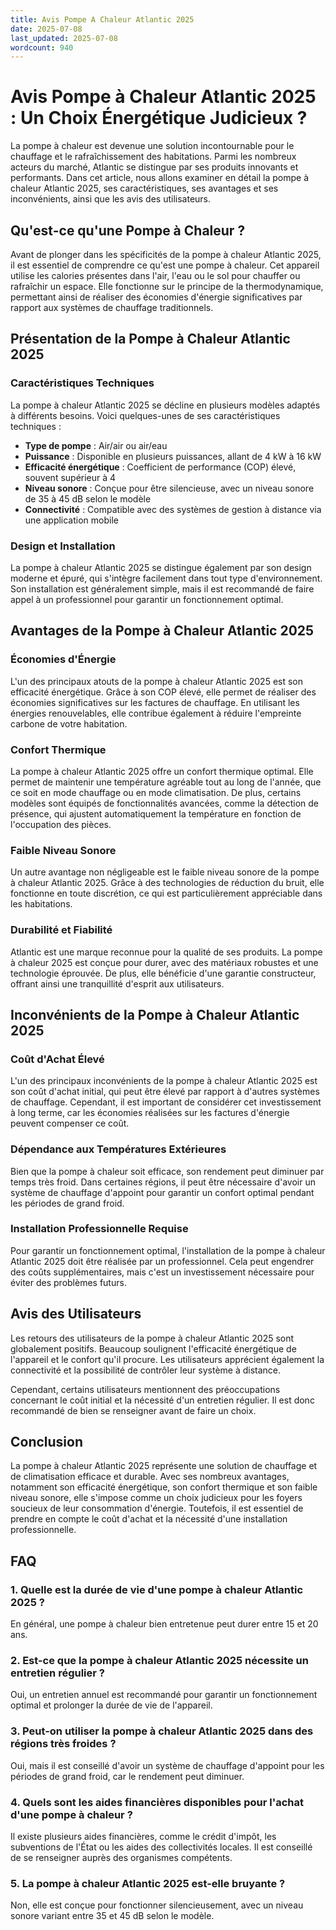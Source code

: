 ```yaml
---
title: Avis Pompe A Chaleur Atlantic 2025
date: 2025-07-08
last_updated: 2025-07-08
wordcount: 940
---
```


# Avis Pompe à Chaleur Atlantic 2025 : Un Choix Énergétique Judicieux ?

La pompe à chaleur est devenue une solution incontournable pour le chauffage et le rafraîchissement des habitations. Parmi les nombreux acteurs du marché, Atlantic se distingue par ses produits innovants et performants. Dans cet article, nous allons examiner en détail la pompe à chaleur Atlantic 2025, ses caractéristiques, ses avantages et ses inconvénients, ainsi que les avis des utilisateurs.

## Qu'est-ce qu'une Pompe à Chaleur ?

Avant de plonger dans les spécificités de la pompe à chaleur Atlantic 2025, il est essentiel de comprendre ce qu'est une pompe à chaleur. Cet appareil utilise les calories présentes dans l'air, l'eau ou le sol pour chauffer ou rafraîchir un espace. Elle fonctionne sur le principe de la thermodynamique, permettant ainsi de réaliser des économies d'énergie significatives par rapport aux systèmes de chauffage traditionnels.

## Présentation de la Pompe à Chaleur Atlantic 2025

### Caractéristiques Techniques

La pompe à chaleur Atlantic 2025 se décline en plusieurs modèles adaptés à différents besoins. Voici quelques-unes de ses caractéristiques techniques :

- **Type de pompe** : Air/air ou air/eau
- **Puissance** : Disponible en plusieurs puissances, allant de 4 kW à 16 kW
- **Efficacité énergétique** : Coefficient de performance (COP) élevé, souvent supérieur à 4
- **Niveau sonore** : Conçue pour être silencieuse, avec un niveau sonore de 35 à 45 dB selon le modèle
- **Connectivité** : Compatible avec des systèmes de gestion à distance via une application mobile

### Design et Installation

La pompe à chaleur Atlantic 2025 se distingue également par son design moderne et épuré, qui s'intègre facilement dans tout type d'environnement. Son installation est généralement simple, mais il est recommandé de faire appel à un professionnel pour garantir un fonctionnement optimal.

## Avantages de la Pompe à Chaleur Atlantic 2025

### Économies d'Énergie

L'un des principaux atouts de la pompe à chaleur Atlantic 2025 est son efficacité énergétique. Grâce à son COP élevé, elle permet de réaliser des économies significatives sur les factures de chauffage. En utilisant les énergies renouvelables, elle contribue également à réduire l'empreinte carbone de votre habitation.

### Confort Thermique

La pompe à chaleur Atlantic 2025 offre un confort thermique optimal. Elle permet de maintenir une température agréable tout au long de l'année, que ce soit en mode chauffage ou en mode climatisation. De plus, certains modèles sont équipés de fonctionnalités avancées, comme la détection de présence, qui ajustent automatiquement la température en fonction de l'occupation des pièces.

### Faible Niveau Sonore

Un autre avantage non négligeable est le faible niveau sonore de la pompe à chaleur Atlantic 2025. Grâce à des technologies de réduction du bruit, elle fonctionne en toute discrétion, ce qui est particulièrement appréciable dans les habitations.

### Durabilité et Fiabilité

Atlantic est une marque reconnue pour la qualité de ses produits. La pompe à chaleur 2025 est conçue pour durer, avec des matériaux robustes et une technologie éprouvée. De plus, elle bénéficie d'une garantie constructeur, offrant ainsi une tranquillité d'esprit aux utilisateurs.

## Inconvénients de la Pompe à Chaleur Atlantic 2025

### Coût d'Achat Élevé

L'un des principaux inconvénients de la pompe à chaleur Atlantic 2025 est son coût d'achat initial, qui peut être élevé par rapport à d'autres systèmes de chauffage. Cependant, il est important de considérer cet investissement à long terme, car les économies réalisées sur les factures d'énergie peuvent compenser ce coût.

### Dépendance aux Températures Extérieures

Bien que la pompe à chaleur soit efficace, son rendement peut diminuer par temps très froid. Dans certaines régions, il peut être nécessaire d'avoir un système de chauffage d'appoint pour garantir un confort optimal pendant les périodes de grand froid.

### Installation Professionnelle Requise

Pour garantir un fonctionnement optimal, l'installation de la pompe à chaleur Atlantic 2025 doit être réalisée par un professionnel. Cela peut engendrer des coûts supplémentaires, mais c'est un investissement nécessaire pour éviter des problèmes futurs.

## Avis des Utilisateurs

Les retours des utilisateurs de la pompe à chaleur Atlantic 2025 sont globalement positifs. Beaucoup soulignent l'efficacité énergétique de l'appareil et le confort qu'il procure. Les utilisateurs apprécient également la connectivité et la possibilité de contrôler leur système à distance.

Cependant, certains utilisateurs mentionnent des préoccupations concernant le coût initial et la nécessité d'un entretien régulier. Il est donc recommandé de bien se renseigner avant de faire un choix.

## Conclusion

La pompe à chaleur Atlantic 2025 représente une solution de chauffage et de climatisation efficace et durable. Avec ses nombreux avantages, notamment son efficacité énergétique, son confort thermique et son faible niveau sonore, elle s'impose comme un choix judicieux pour les foyers soucieux de leur consommation d'énergie. Toutefois, il est essentiel de prendre en compte le coût d'achat et la nécessité d'une installation professionnelle.

## FAQ

### 1. Quelle est la durée de vie d'une pompe à chaleur Atlantic 2025 ?

En général, une pompe à chaleur bien entretenue peut durer entre 15 et 20 ans.

### 2. Est-ce que la pompe à chaleur Atlantic 2025 nécessite un entretien régulier ?

Oui, un entretien annuel est recommandé pour garantir un fonctionnement optimal et prolonger la durée de vie de l'appareil.

### 3. Peut-on utiliser la pompe à chaleur Atlantic 2025 dans des régions très froides ?

Oui, mais il est conseillé d'avoir un système de chauffage d'appoint pour les périodes de grand froid, car le rendement peut diminuer.

### 4. Quels sont les aides financières disponibles pour l'achat d'une pompe à chaleur ?

Il existe plusieurs aides financières, comme le crédit d'impôt, les subventions de l'État ou les aides des collectivités locales. Il est conseillé de se renseigner auprès des organismes compétents.

### 5. La pompe à chaleur Atlantic 2025 est-elle bruyante ?

Non, elle est conçue pour fonctionner silencieusement, avec un niveau sonore variant entre 35 et 45 dB selon le modèle.